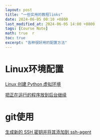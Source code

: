 ```yaml
---
layout: post  
title: "一些实用的教程links"  
date: 2024-06-05 00:10 +0800  
last_modified_at: 2024-06-05 14:00 +0800  
tags: [Course Note]  
math: true  r
toc: true  
excerpt: "各种很好用的配置方法"
---
```


# Linux环境配置

 [Linux 创建 Python 虚拟环境](https://www.cnblogs.com/AllenMi/p/16367557.html)

 [把正在运行的程序放到后台继续](https://blog.51cto.com/lhrbest/5095909)


# git使用
[生成新的 SSH 密钥并将其添加到 ssh-agent](https://docs.github.com/zh/authentication/connecting-to-github-with-ssh/generating-a-new-ssh-key-and-adding-it-to-the-ssh-agent)
